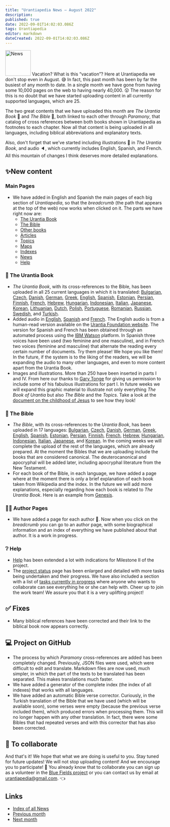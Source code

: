 ```yaml
---
title: "Urantiapedia News — August 2022"
description: 
published: true
date: 2022-09-01T14:02:03.086Z
tags: Urantiapedia
editor: markdown
dateCreated: 2022-09-01T14:02:03.086Z
---
```


<img src="/_assets/svg/icon-news.svg" alt="News" style="width: 80px;"> Vacation? What is this “vacation”? Here at Urantiapedia we don't stop even in August. :sweat_smile: In fact, this past month has been by far the busiest of any month to date. In a single month we have gone from having some 10,000 pages on the web to having nearly 40,000. :astonished: The reason for this is no doubt that we have started uploading content in all currently supported languages, which are 25.

The two great contents that we have uploaded this month are *The Urantia Book* :blue_book: and *The Bible* :closed_book:, both linked to each other through *Paramony*, that catalog of cross references between both books shown in Urantiapedia as footnotes to each chapter. Now all that content is being uploaded in all languages, including biblical abbreviations and explanatory texts.

Also, don't forget that we've started including illustrations :sunrise_over_mountains: in *The Urantia Book*, and audio :speaker:, which currently includes English, Spanish, and French. All this mountain of changes I think deserves more detailed explanations.

## :sparkles:New content


### Main Pages

- We have added in English and Spanish the main pages of each big section of *Urantiapedia*, so that the *breadcrumb* (the path that appears at the top of the web) now works when clicked on it. The parts we have right now are:
  - [The Urantia Book](/en/The_Urantia_Book)
  - [The Bible](/en/Bible)
  - [Other books](/en/book)
  - [Articles](/en/article)
  - [Topics](/en/topic)
  - [Maps](/en/map)
  - [Indexes](/en/index)
  - [News](/en/news)
  - [Help](/en/help)

### :blue_book: The Urantia Book

- *The Urantia Book*, with its cross-references to the Bible, has been uploaded in all 25 current languages ​​in which it is translated: [Bulgarian](/bg/The_Urantia_Book), [Czech](/cs/The_Urantia_Book ), [Danish](/da/The_Urantia_Book), [German](/de/The_Urantia_Book), [Greek](/el/The_Urantia_Book), [English](/en/The_Urantia_Book), [Spanish](/es/The_Urantia_Book ), [Estonian](/et/The_Urantia_Book), [Persian](/fa/The_Urantia_Book), [Finnish](/fi/The_Urantia_Book), [French](/fr/The_Urantia_Book), [Hebrew](/he/The_Urantia_Book ), [Hungarian](/hu/The_Urantia_Book), [Indonesian](/id/The_Urantia_Book), [Italian](/it/The_Urantia_Book), [Japanese](/ja/The_Urantia_Book), [Korean](/ko/The_Urantia_Book ), [Lithuanian](/lt/The_Urantia_Book), [Dutch](/nl/The_Urantia_Book), [Polish](/pl/The_Urantia_Book), [Portuguese](/pt/The_Urantia_Book), [Romanian](/ro/The_Urantia_Book ), [Russian](/ru/The_Urantia_Book), [Swedish](/sv/The_Urantia_Book), and [Turkish](/tr/The_Urantia_Book).
- Added audio in [English](/en/The_Urantia_Book/0), [Spanish](/es/The_Urantia_Book/0) and [French](/fr/The_Urantia_Book/0). The English audio is from a human-read version available on the [Urantia Foundation website](https://www.urantia.org/urantia-book/listen-urantia-book). The version for Spanish and French has been obtained through an automated process using the [IBM Watson](https://www.ibm.com/es-es/cloud/watson-speech-to-text) platform. In Spanish three voices have been used (two feminine and one masculine), and in French two voices (feminine and masculine) that alternate the reading every certain number of documents. Try them please! We hope you like them! In the future, if the system is to the liking of the readers, we will be expanding the audio to many other languages, and even to more content apart from the Urantia Book.
- Images and illustrations. More than 250 have been inserted in parts I and IV. From here our thanks to [Gary Tonge](https://visionafar.com/) for giving us permission to include some of his fabulous illustrations for part I. In future weeks we will expand this graphic material to illustrate not only everything *The Book of Urantia* but also *The Bible* and the *Topics*. Take a look at the [document on the childhood of Jesus](/en/The_Urantia_Book/123) to see how they look!

### :closed_book: The Bible

- *The Bible*, with its cross-references to the *Urantia Book*, has been uploaded in 17 languages: [Bulgarian](/bg/index/bible), [Czech](/cs/index/bible), [Danish](/da/index/bible), [German](/de/index/bible), [Greek](/el/index/bible), [English](/en/index/bible), [Spanish](/es/index/bible), [Estonian](/et/index/bible), [Persian](/fa/index/bible), [Finnish](/fi/index/bible), [French](/fr/index/bible), [Hebrew](/he/index/bible), [Hungarian](/hu/index/bible), [Indonesian](/id/index/bible), [Italian](/it/index/bible), [Japanese](/ja/index/bible), and [Korean](/ko/index/bible). In the coming weeks we will complete the upload of the rest of the languages, which are already prepared. At the moment the Bibles that we are uploading include the books that are considered canonical. The deuterocanonical and apocryphal will be added later, including apocryphal literature from the New Testament.
- For each book of the Bible, in each language, we have added a page where at the moment there is only a brief explanation of each book taken from Wikipedia and the index. In the future we will add more explanations, especially regarding how each book is related to *The Urantia Book*. Here is an example from [Genesis](/en/Bible/Genesis).

### :woman_technologist: Author Pages

- We have added a page for each author :older_man:. Now when you click on the *breadcrumb* you can go to an author page, with some biographical information and an index of everything we have published about that author. It is a work in progress.

### :grey_question: Help

- [Help](/es/help) has been extended a lot with indications for Milestone II of the project.
- The [project status](/es/help/status) page has been enlarged and detailed with more tasks being undertaken and their progress. We have also included a section with a list of [tasks currently in progress](/es/help/status#planned-tasks) where anyone who wants to collaborate can see everything he or she can help with. Cheer up to join the work team! We assure you that it is a very uplifting project!

## :white_check_mark: Fixes

- Many biblical references have been corrected and their link to the biblical book now appears correctly.

## :computer: Project on GitHub

- The process by which *Paramony* cross-references are added has been completely changed. Previously, JSON files were used, which were difficult to edit and translate. Markdown files are now used, much simpler, in which the part of the texts to be translated has been separated. This makes translations much faster.
- We have added a generator of the complete index (the index of all indexes) that works with all languages.
- We have added an automatic Bible verse corrector. Curiously, in the Turkish translation of the Bible that we have used (which will be available soon), some verses were empty (because the previous verse included them), which produced errors when processing them. This will no longer happen with any other translation. In fact, there were some Bibles that had repeated verses and with this corrector that has also been corrected.

## :blue_heart: To collaborate

And that's it! We hope that what we are doing is useful to you. Stay tuned for future updates! We will not stop uploading content! And we encourage you to participate! :blue_heart: You already know that to collaborate you can sign up as a volunteer in the [Blue Fields project](https://blue-fields.netlify.app/projects/292396532506821125) or you can contact us by email at urantiapedia@gmail.com. :point_left:

## Links

- [Index of all News](/en/news)
- [Previous month](/en/news/2022/07)
- [Next month](/en/news/2022/09)